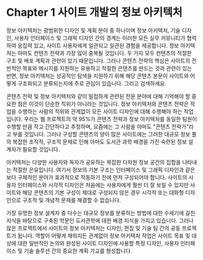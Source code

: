 # Chapter 1 사이트 개발의 정보 아키텍처

정보 아키텍처는 광범위한 디자인 및 계획 분야 중 하나이며 정보 아키텍처, 기술 디자인, 사용자 인터페이스 및 그래픽 디자인 간의 경계는 이러한 모든 실무 커뮤니티가 협력하여 응집력 있고, 사이트 사용자에게 일관되고 일관된 경험을 제공합니다. 정보 아키텍처는 아마도 컨텐츠 전략과 가장 많이 중복될 것입니다. 두 가지 모두 컨텐츠의 적절한 구조 및 배포 계획과 관련이 있기 때문입니다. 그러나 콘텐츠 전략의 핵심은 사이트의 전반적인 목표와 메시지를 지원하는 유용하고 적절한 콘텐츠를 만드는 것과 관련이 있는 반면, 정보 아키텍처는 성공적인 탐색을 지원하기 위해 해당 콘텐츠 본문이 사이트와 어떻게 구조화되고 분류되는지에 주로 관심이 있습니다. 그리고 검색하세요.

콘텐츠 전략 및 정보 아키텍처와 같이 밀접하게 관련된 전문 분야에 대해 기억해야 할 중요한 점은 이것이 단순한 직위가 아니라는 것입니다. 정보 아키텍처와 콘텐츠 전략은 작업을 수행하는 사람의 직위와 관계없이 모든 사이트 디자인에 대해 수행해야 하는 작업입니다. 우리는 웹 프로젝트의 약 95%가 콘텐츠 전략과 정보 아키텍처를 동일한 팀원이 수행할 만큼 작고 간단하다고 추정하며, 요즘에는 그 사람을 아마도 "콘텐츠 전략가"라고 부를 것입니다. 그러나 구성할 콘텐츠의 양이 많은 사이트에는 그러한 대규모 정보 풀의 복잡한 조직적, 구조적 문제로 인해 아마도 도서관 과학 배경을 가진 숙련된 정보 설계자가 필요할 것입니다.

아키텍처는 다양한 사용자와 독자가 공유하는 복잡한 다차원 정보 공간의 집합을 나타내는 적절한 은유입니다. 여기서 정보의 기본 구조는 인터페이스 및 그래픽 디자인과 같은 보다 구체적인 분야가 효과적으로 작동하기 전에 먼저 구성되어야 합니다. 사이트의 사용자 인터페이스와 시각적 디자인은 처음에는 사용자에게 훨씬 더 잘 보일 수 있지만 사이트와 해당 콘텐츠의 기본 구성이 제대로 구성되지 않은 경우 시각적 또는 대화형 디자인으로 구조적 및 개념적 문제를 해결할 수 없습니다.

가장 유명한 정보 설계자 중 다수는 대규모 정보를 분류하는 방법에 대한 수세기에 걸친 지식을 바탕으로 구축된 학문인 도서관학에 대한 배경 지식을 가지고 있습니다. 그러나 많은 프로젝트에서 사이트의 정보 아키텍처는 디자인, 편집 및 기술 팀 간의 공동 프로젝트가 됩니다. 역할이 어떻게 채워지든 관계없이 정보 아키텍처 작업은 사이트 목표 및 대상에 대한 일반적인 논의와 완성된 사이트 디자인에 사용할 특정 디자인, 사용자 인터페이스 및 기술 솔루션 간의 중요한 계획 가교를 형성합니다.
